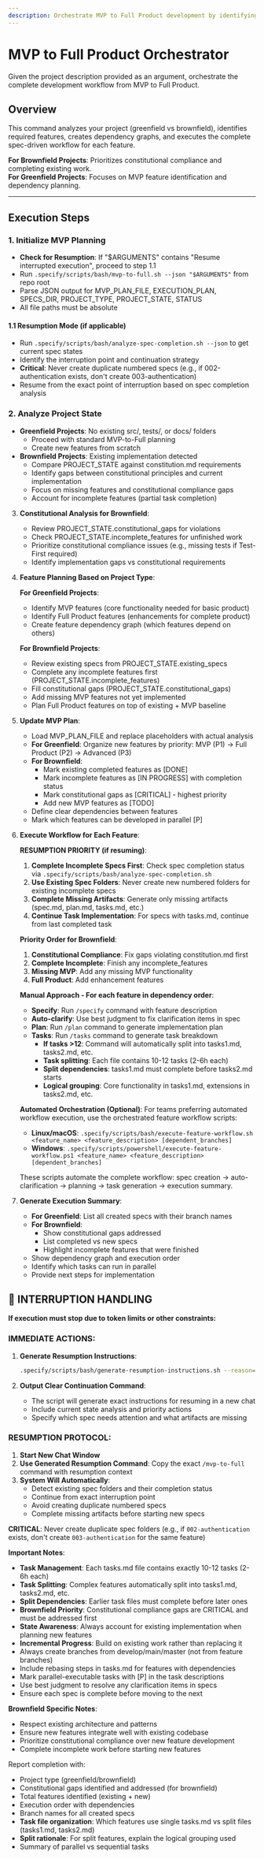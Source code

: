 ```yaml
---
description: Orchestrate MVP to Full Product development by identifying features, dependencies, and executing complete workflow for each spec.
---
```


# MVP to Full Product Orchestrator

Given the project description provided as an argument, orchestrate the complete development workflow from MVP to Full Product.

## Overview

This command analyzes your project (greenfield vs brownfield), identifies required features, creates dependency graphs, and executes the complete spec-driven workflow for each feature.

**For Brownfield Projects**: Prioritizes constitutional compliance and completing existing work.  
**For Greenfield Projects**: Focuses on MVP feature identification and dependency planning.

---

## Execution Steps

### 1. Initialize MVP Planning
- **Check for Resumption**: If "$ARGUMENTS" contains "Resume interrupted execution", proceed to step 1.1
- Run `.specify/scripts/bash/mvp-to-full.sh --json "$ARGUMENTS"` from repo root
- Parse JSON output for MVP_PLAN_FILE, EXECUTION_PLAN, SPECS_DIR, PROJECT_TYPE, PROJECT_STATE, STATUS
- All file paths must be absolute

#### 1.1 Resumption Mode (if applicable)
- Run `.specify/scripts/bash/analyze-spec-completion.sh --json` to get current spec states
- Identify the interruption point and continuation strategy
- **Critical**: Never create duplicate numbered specs (e.g., if 002-authentication exists, don't create 003-authentication)
- Resume from the exact point of interruption based on spec completion analysis

### 2. Analyze Project State
   - **Greenfield Projects**: No existing src/, tests/, or docs/ folders
     - Proceed with standard MVP-to-Full planning
     - Create new features from scratch
   - **Brownfield Projects**: Existing implementation detected
     - Compare PROJECT_STATE against constitution.md requirements
     - Identify gaps between constitutional principles and current implementation
     - Focus on missing features and constitutional compliance gaps
     - Account for incomplete features (partial task completion)

3. **Constitutional Analysis for Brownfield**:
   - Review PROJECT_STATE.constitutional_gaps for violations
   - Check PROJECT_STATE.incomplete_features for unfinished work
   - Prioritize constitutional compliance issues (e.g., missing tests if Test-First required)
   - Identify implementation gaps vs constitutional requirements

4. **Feature Planning Based on Project Type**:
   
   **For Greenfield Projects**:
   - Identify MVP features (core functionality needed for basic product)
   - Identify Full Product features (enhancements for complete product)
   - Create feature dependency graph (which features depend on others)
   
   **For Brownfield Projects**:
   - Review existing specs from PROJECT_STATE.existing_specs
   - Complete any incomplete features first (PROJECT_STATE.incomplete_features)
   - Fill constitutional gaps (PROJECT_STATE.constitutional_gaps)
   - Add missing MVP features not yet implemented
   - Plan Full Product features on top of existing + MVP baseline

5. **Update MVP Plan**:
   - Load MVP_PLAN_FILE and replace placeholders with actual analysis
   - **For Greenfield**: Organize new features by priority: MVP (P1) → Full Product (P2) → Advanced (P3)
   - **For Brownfield**: 
     - Mark existing completed features as [DONE]
     - Mark incomplete features as [IN PROGRESS] with completion status
     - Mark constitutional gaps as [CRITICAL] - highest priority
     - Add new MVP features as [TODO]
   - Define clear dependencies between features
   - Mark which features can be developed in parallel [P]

6. **Execute Workflow for Each Feature**:
   
   **RESUMPTION PRIORITY (if resuming)**:
   1. **Complete Incomplete Specs First**: Check spec completion status via `.specify/scripts/bash/analyze-spec-completion.sh`
   2. **Use Existing Spec Folders**: Never create new numbered folders for existing incomplete specs
   3. **Complete Missing Artifacts**: Generate only missing artifacts (spec.md, plan.md, tasks.md, etc.)
   4. **Continue Task Implementation**: For specs with tasks.md, continue from last completed task
   
   **Priority Order for Brownfield**:
   1. **Constitutional Compliance**: Fix gaps violating constitution.md first
   2. **Complete Incomplete**: Finish any incomplete_features 
   3. **Missing MVP**: Add any missing MVP functionality
   4. **Full Product**: Add enhancement features
   
   **Manual Approach - For each feature in dependency order**:
   - **Specify**: Run `/specify` command with feature description
   - **Auto-clarify**: Use best judgment to fix clarification items in spec
   - **Plan**: Run `/plan` command to generate implementation plan
   - **Tasks**: Run `/tasks` command to generate task breakdown
     - **If tasks >12**: Command will automatically split into tasks1.md, tasks2.md, etc.
     - **Task splitting**: Each file contains 10-12 tasks (2-6h each)
     - **Split dependencies**: tasks1.md must complete before tasks2.md starts
     - **Logical grouping**: Core functionality in tasks1.md, extensions in tasks2.md, etc.
   
   **Automated Orchestration (Optional)**:
   For teams preferring automated workflow execution, use the orchestrated feature workflow scripts:
   - **Linux/macOS**: `.specify/scripts/bash/execute-feature-workflow.sh <feature_name> <feature_description> [dependent_branches]`
   - **Windows**: `.specify/scripts/powershell/execute-feature-workflow.ps1 <feature_name> <feature_description> [dependent_branches]`
   
   These scripts automate the complete workflow: spec creation → auto-clarification → planning → task generation → execution summary.

7. **Generate Execution Summary**:
   - **For Greenfield**: List all created specs with their branch names
   - **For Brownfield**: 
     - Show constitutional gaps addressed
     - List completed vs new specs
     - Highlight incomplete features that were finished
   - Show dependency graph and execution order
   - Identify which tasks can run in parallel
   - Provide next steps for implementation

## 🛑 INTERRUPTION HANDLING

**If execution must stop due to token limits or other constraints:**

### IMMEDIATE ACTIONS:
1. **Generate Resumption Instructions**:
   ```bash
   .specify/scripts/bash/generate-resumption-instructions.sh --reason=token_limit
   ```

2. **Output Clear Continuation Command**:
   - The script will generate exact instructions for resuming in a new chat
   - Include current state analysis and priority actions
   - Specify which spec needs attention and what artifacts are missing

### RESUMPTION PROTOCOL:
1. **Start New Chat Window**
2. **Use Generated Resumption Command**: Copy the exact `/mvp-to-full` command with resumption context
3. **System Will Automatically**:
   - Detect existing spec folders and their completion status
   - Continue from exact interruption point
   - Avoid creating duplicate numbered specs
   - Complete missing artifacts before starting new specs

**CRITICAL**: Never create duplicate spec folders (e.g., if `002-authentication` exists, don't create `003-authentication` for the same feature)

**Important Notes**:
- **Task Management**: Each tasks.md file contains exactly 10-12 tasks (2-6h each)
- **Task Splitting**: Complex features automatically split into tasks1.md, tasks2.md, etc.
- **Split Dependencies**: Earlier task files must complete before later ones
- **Brownfield Priority**: Constitutional compliance gaps are CRITICAL and must be addressed first
- **State Awareness**: Always account for existing implementation when planning new features
- **Incremental Progress**: Build on existing work rather than replacing it
- Always create branches from develop/main/master (not from feature branches)
- Include rebasing steps in tasks.md for features with dependencies
- Mark parallel-executable tasks with [P] in the task descriptions
- Use best judgment to resolve any clarification items in specs
- Ensure each spec is complete before moving to the next

**Brownfield Specific Notes**:
- Respect existing architecture and patterns
- Ensure new features integrate well with existing codebase
- Prioritize constitutional compliance over new feature development
- Complete incomplete work before starting new features

Report completion with:
- Project type (greenfield/brownfield)
- Constitutional gaps identified and addressed (for brownfield)
- Total features identified (existing + new)
- Execution order with dependencies
- Branch names for all created specs
- **Task file organization**: Which features use single tasks.md vs split files (tasks1.md, tasks2.md)
- **Split rationale**: For split features, explain the logical grouping used
- Summary of parallel vs sequential tasks